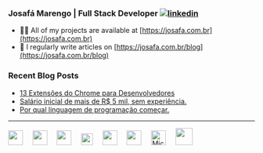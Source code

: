 ### Josafá Marengo | Full Stack Developer [![linkedin](https://img.shields.io/badge/linkedin-0A66C2?style=flat&logo=linkedin&logoColor=white)](https://www.linkedin.com/)

- 👨‍💻 All of my projects are available at [https://josafa.com.br](https://josafa.com.br)
- 📝 I regularly write articles on [https://josafa.com.br/blog](https://josafa.com.br/blog)

### Recent Blog Posts
<!-- BLOG-POST-LIST:START -->
- [13 Extensões do Chrome para Desenvolvedores](https://josafa.com.br/blog/13-extensoes-do-google-chrome-para-desenvolvedores/)
- [Salário inicial de mais de R$ 5 mil, sem experiência.](https://josafa.com.br/blog/concurso-banco-do-brasil-agente-de-tecnologia-2023/)
- [Por qual linguagem de programação começar.](https://josafa.com.br/blog/qual-linguagem-de-programacao-comecar-a-aprender/)
<!-- BLOG-POST-LIST:END -->
---
<div>
    <img src="https://www.vectorlogo.zone/logos/typescriptlang/typescriptlang-icon.svg" width="30" /> &nbsp; &nbsp;
    <img src="https://www.vectorlogo.zone/logos/reactjs/reactjs-icon.svg" width="30" /> &nbsp; &nbsp;
    <img src="https://www.vectorlogo.zone/logos/java/java-icon.svg" width="30" /> &nbsp; &nbsp;
    <img src="https://www.vectorlogo.zone/logos/kotlinlang/kotlinlang-icon.svg" width="24" /> &nbsp; &nbsp;
    <img src="https://www.vectorlogo.zone/logos/springio/springio-icon.svg" width="30" /> &nbsp; &nbsp;
    <img src="https://www.vectorlogo.zone/logos/python/python-icon.svg" width="30" /> &nbsp; &nbsp;
    <img src="https://upload.wikimedia.org/wikipedia/commons/f/fa/Microsoft_Azure.svg" alt="Microsoft Azure" width="30" /> &nbsp; &nbsp;
    <img src="https://www.vectorlogo.zone/logos/docker/docker-icon.svg" width="35" />
</div>
